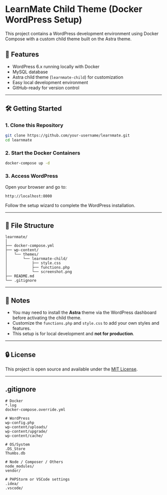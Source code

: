 # LearnMate Child Theme (Docker WordPress Setup)

This project contains a WordPress development environment using Docker Compose with a custom child theme built on the Astra theme.

## 🚀 Features

- WordPress 6.x running locally with Docker
- MySQL database
- Astra child theme (`learnmate-child`) for customization
- Easy local development environment
- GitHub-ready for version control

---

## 🛠️ Getting Started

### 1. Clone this Repository

```bash
git clone https://github.com/your-username/learnmate.git
cd learnmate
```

### 2. Start the Docker Containers

```bash
docker-compose up -d
```

### 3. Access WordPress

Open your browser and go to:

```
http://localhost:8000
```

Follow the setup wizard to complete the WordPress installation.

---

## 📁 File Structure

```
learnmate/
│
├── docker-compose.yml
├── wp-content/
│   └── themes/
│       └── learnmate-child/
│           ├── style.css
│           ├── functions.php
│           └── screenshot.png
├── README.md
└── .gitignore
```

---

## 🧠 Notes

- You may need to install the **Astra** theme via the WordPress dashboard before activating the child theme.
- Customize the `functions.php` and `style.css` to add your own styles and features.
- This setup is for local development and **not for production**.

---

## 🔒 License

This project is open source and available under the [MIT License](LICENSE).

---

## .gitignore

```
# Docker
*.log
docker-compose.override.yml

# WordPress
wp-config.php
wp-content/uploads/
wp-content/upgrade/
wp-content/cache/

# OS/System
.DS_Store
Thumbs.db

# Node / Composer / Others
node_modules/
vendor/

# PHPStorm or VSCode settings
.idea/
.vscode/
```
